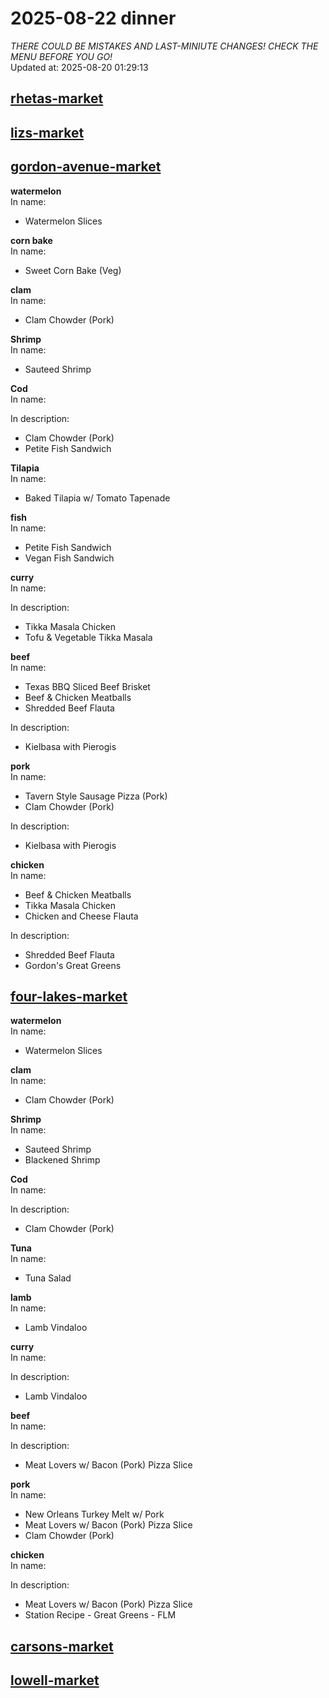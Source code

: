 # 2025-08-22 dinner  
*THERE COULD BE MISTAKES AND LAST-MINIUTE CHANGES! CHECK THE MENU BEFORE YOU GO!*  
Updated at: 2025-08-20 01:29:13  
## [rhetas-market](https://wisc-housingdining.nutrislice.com/menu/rhetas-market/dinner/2025-08-22)  
## [lizs-market](https://wisc-housingdining.nutrislice.com/menu/lizs-market/dinner/2025-08-22)  
## [gordon-avenue-market](https://wisc-housingdining.nutrislice.com/menu/gordon-avenue-market/dinner/2025-08-22)  
**watermelon**  
In name:   
 - Watermelon Slices  
  
**corn bake**  
In name:   
 - Sweet Corn Bake (Veg)  
  
**clam**  
In name:   
 - Clam Chowder (Pork)  
  
**Shrimp**  
In name:   
 - Sauteed Shrimp  
  
**Cod**  
In name:   
  
In description:   
 - Clam Chowder (Pork)  
 - Petite Fish Sandwich  
  
**Tilapia**  
In name:   
 - Baked Tilapia w/ Tomato Tapenade  
  
**fish**  
In name:   
 - Petite Fish Sandwich  
 - Vegan Fish Sandwich  
  
**curry**  
In name:   
  
In description:   
 - Tikka Masala Chicken  
 - Tofu & Vegetable Tikka Masala  
  
**beef**  
In name:   
 - Texas BBQ Sliced Beef Brisket  
 - Beef & Chicken Meatballs  
 - Shredded Beef Flauta  
  
In description:   
 - Kielbasa with Pierogis  
  
**pork**  
In name:   
 - Tavern Style Sausage Pizza (Pork)  
 - Clam Chowder (Pork)  
  
In description:   
 - Kielbasa with Pierogis  
  
**chicken**  
In name:   
 - Beef & Chicken Meatballs  
 - Tikka Masala Chicken  
 - Chicken and Cheese Flauta  
  
In description:   
 - Shredded Beef Flauta  
 - Gordon's Great Greens  
  
## [four-lakes-market](https://wisc-housingdining.nutrislice.com/menu/four-lakes-market/dinner/2025-08-22)  
**watermelon**  
In name:   
 - Watermelon Slices  
  
**clam**  
In name:   
 - Clam Chowder (Pork)  
  
**Shrimp**  
In name:   
 - Sauteed Shrimp  
 - Blackened Shrimp  
  
**Cod**  
In name:   
  
In description:   
 - Clam Chowder (Pork)  
  
**Tuna**  
In name:   
 - Tuna Salad  
  
**lamb**  
In name:   
 - Lamb Vindaloo  
  
**curry**  
In name:   
  
In description:   
 - Lamb Vindaloo  
  
**beef**  
In name:   
  
In description:   
 - Meat Lovers w/ Bacon (Pork) Pizza Slice  
  
**pork**  
In name:   
 - New Orleans Turkey Melt w/ Pork  
 - Meat Lovers w/ Bacon (Pork) Pizza Slice  
 - Clam Chowder (Pork)  
  
**chicken**  
In name:   
  
In description:   
 - Meat Lovers w/ Bacon (Pork) Pizza Slice  
 - Station Recipe - Great Greens - FLM  
  
## [carsons-market](https://wisc-housingdining.nutrislice.com/menu/carsons-market/dinner/2025-08-22)  
## [lowell-market](https://wisc-housingdining.nutrislice.com/menu/lowell-market/dinner/2025-08-22)  
  
